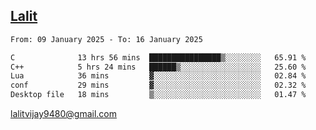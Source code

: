 ## [Lalit](https://lalit.sh)

<!--START_SECTION:waka-->

```txt
From: 09 January 2025 - To: 16 January 2025

C              13 hrs 56 mins  ████████████████▒░░░░░░░░   65.91 %
C++            5 hrs 24 mins   ██████▒░░░░░░░░░░░░░░░░░░   25.60 %
Lua            36 mins         ▓░░░░░░░░░░░░░░░░░░░░░░░░   02.84 %
conf           29 mins         ▓░░░░░░░░░░░░░░░░░░░░░░░░   02.32 %
Desktop file   18 mins         ▒░░░░░░░░░░░░░░░░░░░░░░░░   01.47 %
```

<!--END_SECTION:waka-->

lalitvijay9480@gmail.com
